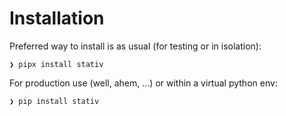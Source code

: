 # Installation

Preferred way to install is as usual (for testing or in isolation):

```console
❯ pipx install stativ
```

For production use (well, ahem, ...) or within a virtual python env:

```console
❯ pip install stativ
```
